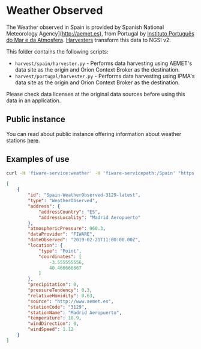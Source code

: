 # Weather Observed

The Weather observed in Spain is provided by 
Spanish National Meteorology Agency](http://aemet.es), from Portugal by 
[Instituto Português do Mar e da Atmosfera](http://www.ipma.pt/pt). 
[Harvesters](./harvesters) transform this data to NGSI v2.

This folder contains the following scripts:
-    `harvest/spain/harvester.py` - Performs data harvesting using
    AEMET's data site as the origin and Orion Context Broker as the destination.
-    `harvest/portugal/harvester.py` - Performs data harvesting using
    IPMA's data site as the origin and Orion Context Broker as the destination.

Please check data licenses at the original data sources before using this data
in an application.

## Public instance

You can read about public instance offering information about weather stations [here](../../gsma.md).


## Examples of use

```bash
curl -H 'fiware-service:weather' -H 'fiware-servicepath:/Spain' "https://orion.lab.fiware.org/v2/entities?type=WeatherObserved&q=address.addressLocality:'Madrid Aeropuerto'&options=keyValues"
```

```json
[
    {
        "id": "Spain-WeatherObserved-3129-latest",
        "type": "WeatherObserved",
        "address": {
            "addressCountry": "ES",
            "addressLocality": "Madrid Aeropuerto"
        },
        "atmosphericPressure": 960.3,
        "dataProvider": "FIWARE",
        "dateObserved": "2019-02-21T11:00:00.00Z",
        "location": {
            "type": "Point",
            "coordinates": [
                -3.555555556,
                40.466666667
            ]
        },
        "precipitation": 0,
        "pressureTendency": 0.3,
        "relativeHumidity": 0.63,
        "source": "http://www.aemet.es",
        "stationCode": "3129",
        "stationName": "Madrid Aeropuerto",
        "temperature": 10.9,
        "windDirection": 0,
        "windSpeed": 1.12
    }
]
```
